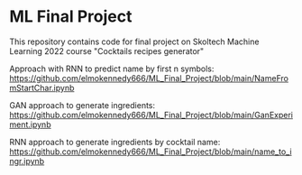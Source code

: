 # ML Final Project

This repository contains code for final project on Skoltech Machine Learning 2022 course "Cocktails recipes generator"


Approach with RNN to predict name by first n symbols: https://github.com/elmokennedy666/ML_Final_Project/blob/main/NameFromStartChar.ipynb

GAN approach to generate ingredients: https://github.com/elmokennedy666/ML_Final_Project/blob/main/GanExperiment.ipynb

RNN approach to generate ingredients by cocktail name: https://github.com/elmokennedy666/ML_Final_Project/blob/main/name_to_ingr.ipynb
